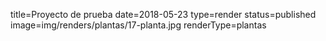 title=Proyecto de prueba
date=2018-05-23
type=render
status=published
image=img/renders/plantas/17-planta.jpg
renderType=plantas
~~~~~~